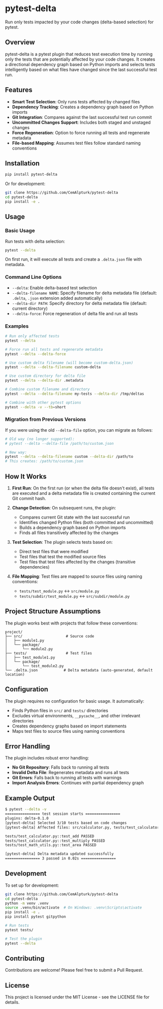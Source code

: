 # pytest-delta

Run only tests impacted by your code changes (delta-based selection) for pytest.

## Overview

pytest-delta is a pytest plugin that reduces test execution time by running only the tests that are potentially affected by your code changes. It creates a directional dependency graph based on Python imports and selects tests intelligently based on what files have changed since the last successful test run.

## Features

- **Smart Test Selection**: Only runs tests affected by changed files
- **Dependency Tracking**: Creates a dependency graph based on Python imports
- **Git Integration**: Compares against the last successful test run commit
- **Uncommitted Changes Support**: Includes both staged and unstaged changes
- **Force Regeneration**: Option to force running all tests and regenerate metadata
- **File-based Mapping**: Assumes test files follow standard naming conventions

## Installation

```bash
pip install pytest-delta
```

Or for development:

```bash
git clone https://github.com/CemAlpturk/pytest-delta
cd pytest-delta
pip install -e .
```

## Usage

### Basic Usage

Run tests with delta selection:

```bash
pytest --delta
```

On first run, it will execute all tests and create a `.delta.json` file with metadata.

### Command Line Options

- `--delta`: Enable delta-based test selection
- `--delta-filename NAME`: Specify filename for delta metadata file (default: `.delta`, `.json` extension added automatically)
- `--delta-dir PATH`: Specify directory for delta metadata file (default: current directory)
- `--delta-force`: Force regeneration of delta file and run all tests

### Examples

```bash
# Run only affected tests
pytest --delta

# Force run all tests and regenerate metadata
pytest --delta --delta-force

# Use custom delta filename (will become custom-delta.json)
pytest --delta --delta-filename custom-delta

# Use custom directory for delta file
pytest --delta --delta-dir .metadata

# Combine custom filename and directory
pytest --delta --delta-filename my-tests --delta-dir /tmp/deltas

# Combine with other pytest options
pytest --delta -v --tb=short
```

### Migration from Previous Versions

If you were using the old `--delta-file` option, you can migrate as follows:

```bash
# Old way (no longer supported):
# pytest --delta --delta-file /path/to/custom.json

# New way:
pytest --delta --delta-filename custom --delta-dir /path/to
# This creates: /path/to/custom.json
```

## How It Works

1. **First Run**: On the first run (or when the delta file doesn't exist), all tests are executed and a delta metadata file is created containing the current Git commit hash.

2. **Change Detection**: On subsequent runs, the plugin:
   - Compares current Git state with the last successful run
   - Identifies changed Python files (both committed and uncommitted)
   - Builds a dependency graph based on Python imports
   - Finds all files transitively affected by the changes

3. **Test Selection**: The plugin selects tests based on:
   - Direct test files that were modified
   - Test files that test the modified source files
   - Test files that test files affected by the changes (transitive dependencies)

4. **File Mapping**: Test files are mapped to source files using naming conventions:
   - `tests/test_module.py` ↔ `src/module.py`
   - `tests/subdir/test_module.py` ↔ `src/subdir/module.py`

## Project Structure Assumptions

The plugin works best with projects that follow these conventions:

```
project/
├── src/                    # Source code
│   ├── module1.py
│   └── package/
│       └── module2.py
├── tests/                  # Test files
│   ├── test_module1.py
│   └── package/
│       └── test_module2.py
└── .delta.json            # Delta metadata (auto-generated, default location)
```

## Configuration

The plugin requires no configuration for basic usage. It automatically:

- Finds Python files in `src/` and `tests/` directories
- Excludes virtual environments, `__pycache__`, and other irrelevant directories
- Creates dependency graphs based on import statements
- Maps test files to source files using naming conventions

## Error Handling

The plugin includes robust error handling:

- **No Git Repository**: Falls back to running all tests
- **Invalid Delta File**: Regenerates metadata and runs all tests
- **Git Errors**: Falls back to running all tests with warnings
- **Import Analysis Errors**: Continues with partial dependency graph

## Example Output

```bash
$ pytest --delta -v
================ test session starts ================
plugins: delta-0.1.0
[pytest-delta] Selected 3/10 tests based on code changes
[pytest-delta] Affected files: src/calculator.py, tests/test_calculator.py

tests/test_calculator.py::test_add PASSED
tests/test_calculator.py::test_multiply PASSED
tests/test_math_utils.py::test_area PASSED

[pytest-delta] Delta metadata updated successfully
================ 3 passed in 0.02s ================
```

## Development

To set up for development:

```bash
git clone https://github.com/CemAlpturk/pytest-delta
cd pytest-delta
python -m venv .venv
source .venv/bin/activate  # On Windows: .venv\Scripts\activate
pip install -e .
pip install pytest gitpython

# Run tests
pytest tests/

# Test the plugin
pytest --delta
```

## Contributing

Contributions are welcome! Please feel free to submit a Pull Request.

## License

This project is licensed under the MIT License - see the LICENSE file for details.
